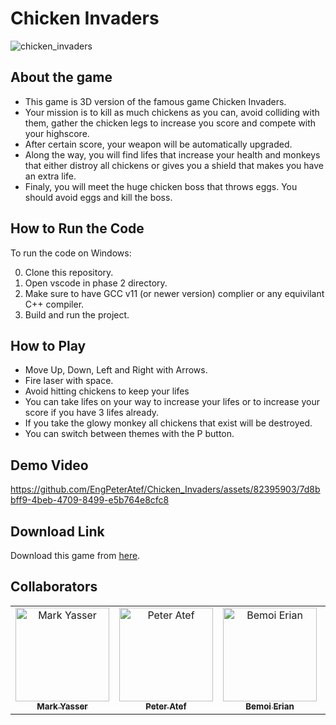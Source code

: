 # Chicken Invaders

![chicken_invaders](https://github.com/EngPeterAtef/Chicken_Invaders/assets/82395903/ffc944b0-3b2d-4b0f-82dc-dafff098aad7)

## About the game

- This game is 3D version of the famous game Chicken Invaders. 
- Your mission is to kill as much chickens as you can, avoid colliding with them, gather the chicken legs to increase you score and compete with your highscore.
- After certain score, your weapon will be automatically upgraded.
- Along the way, you will find lifes that increase your health and monkeys that either distroy all chickens or gives you a shield that makes you have an extra life. 
- Finaly, you will meet the huge chicken boss that throws eggs. You should avoid eggs and kill the boss.


## How to Run the Code

To run the code on Windows:

0. Clone this repository.
1. Open vscode in phase 2 directory.
2. Make sure to have GCC v11 (or newer version) complier or any equivilant C++ compiler.
3. Build and run the project.


## How to Play

- Move Up, Down, Left and Right with Arrows.
- Fire laser with space.
- Avoid hitting chickens to keep your lifes
- You can take lifes on your way to increase your lifes or to increase your score if you have 3 lifes already.
- If you take the glowy monkey all chickens that exist will be destroyed.
- You can switch between themes with the P button.

## Demo Video

https://github.com/EngPeterAtef/Chicken_Invaders/assets/82395903/7d8bbff9-4beb-4709-8499-e5b764e8cfc8


## Download Link

Download this game from [here]().


## Collaborators
<table>
<tr>
    <td align="center">
        <a href="https://github.com/markyasser">
            <img src="https://avatars.githubusercontent.com/u/82395903?v=4" width="150;" alt="Mark Yasser"/>
            <br />
            <sub><b>Mark Yasser</b></sub>
        </a>
    </td>
    <td align="center">
        <a href="https://github.com/EngPeterAtef">
            <img src="https://avatars.githubusercontent.com/u/75852529?v=4" width="150;" alt="Peter Atef"/>
            <br />
            <sub><b>Peter Atef</b></sub>
        </a>
    </td>
    <td align="center">
        <a href="https://github.com/bemoierian">
            <img src="https://avatars.githubusercontent.com/u/72103362?v=4" width="150;" alt="Bemoi Erian"/>
            <br />
            <sub><b>Bemoi Erian</b></sub>
        </a>
    </td>
    <td align="center">
        <a href="https://github.com/doaa281">
            <img src="https://avatars.githubusercontent.com/u/65799105?v=4" width="150;" alt="Doaa Ashraf"/>
            <br />
            <sub><b>Doaa Ashraf</b></sub>
        </a>
    </td>
  </tr>
</table>
